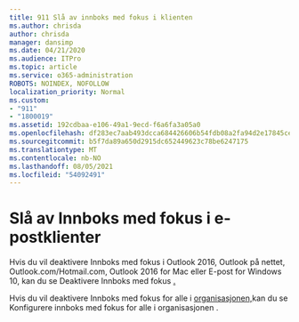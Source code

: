 ```yaml
---
title: 911 Slå av innboks med fokus i klienten
ms.author: chrisda
author: chrisda
manager: dansimp
ms.date: 04/21/2020
ms.audience: ITPro
ms.topic: article
ms.service: o365-administration
ROBOTS: NOINDEX, NOFOLLOW
localization_priority: Normal
ms.custom:
- "911"
- "1800019"
ms.assetid: 192cdbaa-e106-49a1-9ecd-f6a6fa3a05a0
ms.openlocfilehash: df283ec7aab493dcca684426606b54fdb08a2fa94d2e17845cefc028ed4407c5
ms.sourcegitcommit: b5f7da89a650d2915dc652449623c78be6247175
ms.translationtype: MT
ms.contentlocale: nb-NO
ms.lasthandoff: 08/05/2021
ms.locfileid: "54092491"
---
```

# <a name="turn-off-focused-inbox-in-email-clients"></a>Slå av Innboks med fokus i e-postklienter

Hvis du vil deaktivere Innboks med fokus i Outlook 2016, Outlook på nettet, Outlook.com/Hotmail.com, Outlook 2016 for Mac eller E-post for Windows 10, kan du se Deaktivere Innboks med fokus [.](https://support.office.com/article/f714d94d-9e63-4217-9ccb-6cb2986aa1b2.aspx)

Hvis du vil deaktivere Innboks med fokus for alle i [organisasjonen,](https://docs.microsoft.com/microsoft-365/admin/setup/configure-focused-inbox)kan du se Konfigurere innboks med fokus for alle i organisasjonen .
